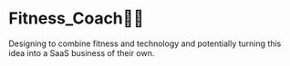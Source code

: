 # Fitness_Coach👨‍💻
Designing to combine fitness and technology and potentially turning this idea into a SaaS business of their own.
